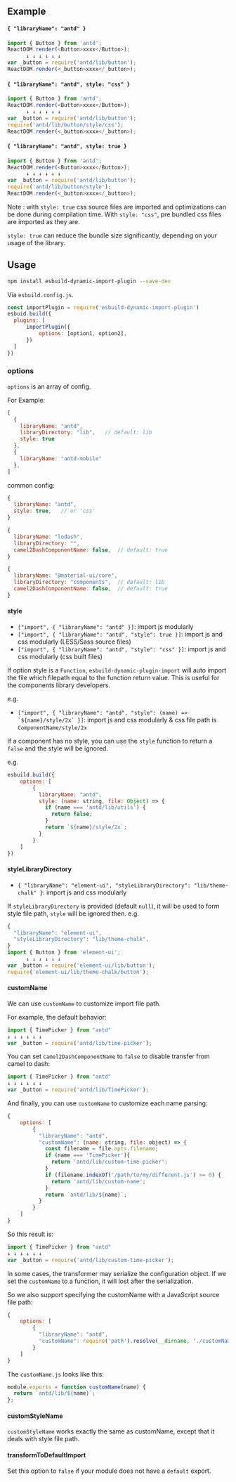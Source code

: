 ## Example

#### `{ "libraryName": "antd" }`

```javascript
import { Button } from 'antd';
ReactDOM.render(<Button>xxxx</Button>);
      ↓ ↓ ↓ ↓ ↓ ↓
var _button = require('antd/lib/button');
ReactDOM.render(<_button>xxxx</_button>);
```

#### `{ "libraryName": "antd", style: "css" }`

```javascript
import { Button } from 'antd';
ReactDOM.render(<Button>xxxx</Button>);
      ↓ ↓ ↓ ↓ ↓ ↓
var _button = require('antd/lib/button');
require('antd/lib/button/style/css');
ReactDOM.render(<_button>xxxx</_button>);
```

#### `{ "libraryName": "antd", style: true }`

```javascript
import { Button } from 'antd';
ReactDOM.render(<Button>xxxx</Button>);
      ↓ ↓ ↓ ↓ ↓ ↓
var _button = require('antd/lib/button');
require('antd/lib/button/style');
ReactDOM.render(<_button>xxxx</_button>);
```

Note : with `style: true` css source files are imported and optimizations can be done during compilation time. With `style: "css"`, pre bundled css files are imported as they are.

`style: true` can reduce the bundle size significantly, depending on your usage of the library.

## Usage

```bash
npm install esbuild-dynamic-import-plugin --save-dev
```

Via `esbuild.config.js`.

```js
const importPlugin = require('esbuild-dynamic-import-plugin')
esbuid.build({
  plugins: [
      importPlugin({
          options: [option1, option2],
      })
  ]
})
```

### options

`options` is an array of config.

For Example:

```javascript
[
  {
    libraryName: "antd",
    libraryDirectory: "lib",   // default: lib
    style: true
  },
  {
    libraryName: "antd-mobile"
  },
]
```

common config:
```javascript
{
  libraryName: "antd",
  style: true,   // or 'css'
}
```

```javascript
{
  libraryName: "lodash",
  libraryDirectory: "",
  camel2DashComponentName: false,  // default: true
}
```

```javascript
{
  libraryName: "@material-ui/core",
  libraryDirectory: "components",  // default: lib
  camel2DashComponentName: false,  // default: true
}
```

#### style

- `["import", { "libraryName": "antd" }]`: import js modularly
- `["import", { "libraryName": "antd", "style": true }]`: import js and css modularly (LESS/Sass source files)
- `["import", { "libraryName": "antd", "style": "css" }]`: import js and css modularly (css built files)

If option style is a `Function`, `esbuild-dynamic-plugin-import` will auto import the file which filepath equal to the function return value. This is useful for the components library developers.

e.g.
- ``["import", { "libraryName": "antd", "style": (name) => `${name}/style/2x` }]``: import js and css modularly & css file path is `ComponentName/style/2x`

If a component has no style, you can use the `style` function to return a `false` and the style will be ignored.

e.g.
```js
esbuild.build({
    options: [
        {
          libraryName: "antd",
          style: (name: string, file: Object) => {
            if (name === 'antd/lib/utils') {
              return false;
            }
            return `${name}/style/2x`;
          }
        }
    ]
})
```

#### styleLibraryDirectory

- `{ "libraryName": "element-ui", "styleLibraryDirectory": "lib/theme-chalk" }`: import js and css modularly

If `styleLibraryDirectory` is provided (default `null`), it will be used to form style file path,
`style` will be ignored then. e.g.

```javascript
{
  "libraryName": "element-ui",
  "styleLibraryDirectory": "lib/theme-chalk",
}
import { Button } from 'element-ui';
      ↓ ↓ ↓ ↓ ↓ ↓
var _button = require('element-ui/lib/button');
require('element-ui/lib/theme-chalk/button');
```

#### customName

We can use `customName` to customize import file path.

For example, the default behavior:

```typescript
import { TimePicker } from "antd"
↓ ↓ ↓ ↓ ↓ ↓
var _button = require('antd/lib/time-picker');
```

You can set `camel2DashComponentName` to `false` to disable transfer from camel to dash:

```typescript
import { TimePicker } from "antd"
↓ ↓ ↓ ↓ ↓ ↓
var _button = require('antd/lib/TimePicker');
```

And finally, you can use `customName` to customize each name parsing:

```js
{
    options: [
        {
          "libraryName": "antd",
          "customName": (name: string, file: object) => {
            const filename = file.opts.filename;
            if (name === 'TimePicker'){
              return 'antd/lib/custom-time-picker';
            }
            if (filename.indexOf('/path/to/my/different.js') >= 0) {
              return 'antd/lib/custom-name';
            }
            return `antd/lib/${name}`;
          }
        }
    ]
}
```

So this result is:

```typescript
import { TimePicker } from "antd"
↓ ↓ ↓ ↓ ↓ ↓
var _button = require('antd/lib/custom-time-picker');
```

In some cases, the transformer may serialize the configuration object. If we set the `customName` to a function, it will lost after the serialization.

So we also support specifying the customName with a JavaScript source file path:

```js
{
    options: [
        {
          "libraryName": "antd",
          "customName": require('path').resolve(__dirname, './customName.js')
        }
    ]
}
```

The `customName.js` looks like this:

```js
module.exports = function customName(name) {
  return `antd/lib/${name}`;
};
```

#### customStyleName

`customStyleName` works exactly the same as customName, except that it deals with style file path.

#### transformToDefaultImport

Set this option to `false` if your module does not have a `default` export.